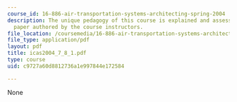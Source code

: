 ```yaml
---
course_id: 16-886-air-transportation-systems-architecting-spring-2004
description: The unique pedagogy of this course is explained and assessed in this
  paper authored by the course instructors.
file_location: /coursemedia/16-886-air-transportation-systems-architecting-spring-2004/c9727a60d8812736a1e997844e172584_icas2004_7_8_1.pdf
file_type: application/pdf
layout: pdf
title: icas2004_7_8_1.pdf
type: course
uid: c9727a60d8812736a1e997844e172584

---
```

None